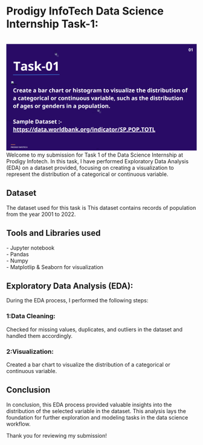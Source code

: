 # Prodigy InfoTech Data Science Internship Task-1:
<br>
<img src="https://github.com/Samatha-Rapaka/Prodigy-Infotech-DS-Task-1/blob/main/Task1.png"></br>
Welcome to my submission for Task 1 of the Data Science Internship at Prodigy Infotech. In this task, I have performed Exploratory Data Analysis (EDA) on a dataset provided, focusing on creating a visualization to represent the distribution of a categorical or continuous variable.

<h2>Dataset</h2>
The dataset used for this task is This dataset contains records of population from the year 2001 to 2022.

<h2>Tools and Libraries used</h2>
   - Jupyter notebook <br>
   - Pandas<br>
   - Numpy<br>
   - Matplotlip & Seaborn for visualization
   
<h2>Exploratory Data Analysis (EDA):</h2>  During the EDA process, I performed the following steps:

<h3> 1:Data Cleaning: </h3>  Checked for missing values, duplicates, and outliers in the dataset and handled them accordingly.

<h3> 2:Visualization: </h3>   Created a bar chart to visualize the distribution of a categorical or continuous variable.

<h2>Conclusion</h2>
In conclusion, this EDA process provided valuable insights into the distribution of the selected variable in the dataset. This analysis lays the foundation for further exploration and modeling tasks in the data science workflow.

Thank you for reviewing my submission!
